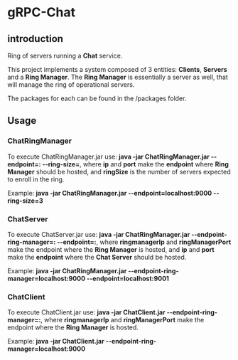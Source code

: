 # gRPC-Chat

## introduction

Ring of servers running a **Chat** service.

This project implements a system composed of 3 entities: **Clients**, **Servers** and a **Ring Manager**. The **Ring Manager** is essentially a server as well, that will manage the ring of operational servers.

The packages for each can be found in the /packages folder.

## Usage

### ChatRingManager

To execute ChatRingManager.jar use: **java -jar ChatRingManager.jar --endpoint=<ip>:<port> --ring-size=<ringSize>**, where **ip** and **port** make the **endpoint** where **Ring Manager** should be hosted, and **ringSize** is the number of servers expected to enroll in the ring.

Example: **java -jar ChatRingManager.jar --endpoint=localhost:9000 --ring-size=3**

### ChatServer

To execute ChatServer.jar use: **java -jar ChatRingManager.jar --endpoint-ring-manager=<ringmanagerIp>:<ringManagerPort> --endpoint=<ip>:<port>**, where **ringmanagerIp** and **ringManagerPort** make the endpoint where the **Ring Manager** is hosted, and **ip** and **port** make the **endpoint** where the **Chat Server** should be hosted.

Example: **java -jar ChatRingManager.jar --endpoint-ring-manager=localhost:9000 --endpoint=localhost:9001**

### ChatClient

To execute ChatClient.jar use: **java -jar ChatClient.jar --endpoint-ring-manager=<ringmanagerIp>:<ringManagerPort>**, where **ringmanagerIp** and **ringManagerPort** make the endpoint where the **Ring Manager** is hosted.

Example: **java -jar ChatClient.jar --endpoint-ring-manager=localhost:9000**
